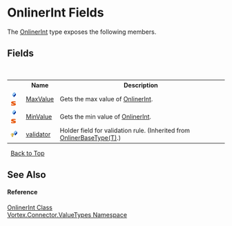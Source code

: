 # OnlinerInt Fields
 

The <a href="T_Vortex_Connector_ValueTypes_OnlinerInt.md">OnlinerInt</a> type exposes the following members.


## Fields
&nbsp;<table><tr><th></th><th>Name</th><th>Description</th></tr><tr><td>![Public field](media/pubfield.gif "Public field")![Static member](media/static.gif "Static member")</td><td><a href="F_Vortex_Connector_ValueTypes_OnlinerInt_MaxValue.md">MaxValue</a></td><td>
Gets the max value of <a href="T_Vortex_Connector_ValueTypes_OnlinerInt.md">OnlinerInt</a>.</td></tr><tr><td>![Public field](media/pubfield.gif "Public field")![Static member](media/static.gif "Static member")</td><td><a href="F_Vortex_Connector_ValueTypes_OnlinerInt_MinValue.md">MinValue</a></td><td>
Gets the min value of <a href="T_Vortex_Connector_ValueTypes_OnlinerInt.md">OnlinerInt</a>.</td></tr><tr><td>![Protected field](media/protfield.gif "Protected field")</td><td><a href="F_Vortex_Connector_ValueTypes_OnlinerBaseType_1_validator.md">validator</a></td><td>
Holder field for validation rule.
 (Inherited from <a href="T_Vortex_Connector_ValueTypes_OnlinerBaseType_1.md">OnlinerBaseType(T)</a>.)</td></tr></table>&nbsp;
<a href="#onlinerint-fields">Back to Top</a>

## See Also


#### Reference
<a href="T_Vortex_Connector_ValueTypes_OnlinerInt.md">OnlinerInt Class</a><br /><a href="N_Vortex_Connector_ValueTypes.md">Vortex.Connector.ValueTypes Namespace</a><br />